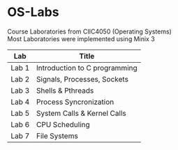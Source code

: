# OS-Labs
Course Laboratories from CIIC4050 (Operating Systems) \
Most Laboratories were implemented using Minix 3
<table class="tg">
<thead>
  <tr>
    <th class="tg-0lax">Lab</th>
    <th class="tg-0lax">Title</th>
  </tr>
</thead>
<tbody>
  <tr>
    <td class="tg-0lax">Lab 1</td>
    <td class="tg-0lax">Introduction to C programming</td>
  </tr>
  <tr>
    <td class="tg-0lax">Lab 2</td>
    <td class="tg-0lax">Signals, Processes, Sockets</td>
  </tr>
  <tr>
    <td class="tg-0lax">Lab 3</td>
    <td class="tg-0lax">Shells &amp; Pthreads</td>
  </tr>
  <tr>
    <td class="tg-0lax">Lab 4 </td>
    <td class="tg-0lax">Process Syncronization</td>
  </tr>
    <tr>
    <td class="tg-0lax">Lab 5 </td>
    <td class="tg-0lax">System Calls & Kernel Calls</td>
  </tr>
    <tr>
    <td class="tg-0lax">Lab 6 </td>
    <td class="tg-0lax">CPU Scheduling</td>
  </tr>
  <tr>
    <td class="tg-0lax">Lab 7 </td>
    <td class="tg-0lax">File Systems</td>
  </tr>
</tbody>
</table>
